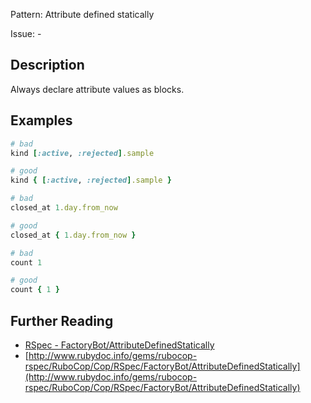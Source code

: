 Pattern: Attribute defined statically

Issue: -

## Description

Always declare attribute values as blocks.

## Examples

```ruby
# bad
kind [:active, :rejected].sample

# good
kind { [:active, :rejected].sample }

# bad
closed_at 1.day.from_now

# good
closed_at { 1.day.from_now }

# bad
count 1

# good
count { 1 }
```

## Further Reading

* [RSpec - FactoryBot/AttributeDefinedStatically](https://docs.rubocop.org/rubocop-rspec/cops_rspec_factorybot.html#rspecfactorybotattributedefinedstatically)
* [http://www.rubydoc.info/gems/rubocop-rspec/RuboCop/Cop/RSpec/FactoryBot/AttributeDefinedStatically](http://www.rubydoc.info/gems/rubocop-rspec/RuboCop/Cop/RSpec/FactoryBot/AttributeDefinedStatically)
